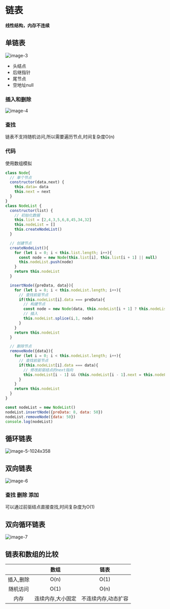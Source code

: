 # 链表

**线性结构，内存不连续**

## 单链表

![image-3](https://cdn.jsdelivr.net/gh/yunshen-1995/pic-bed@main/img/232941876-3febd2b0-c227-4bbf-863f-9b60044c2dba.png)

- 头结点
- 后继指针
- 尾节点
- 空地址null

### 插入和删除

![image-4](https://cdn.jsdelivr.net/gh/yunshen-1995/pic-bed@main/img/232941955-353a3f32-f366-4932-a544-a2b1dbb0faa7.png)

### 查找

链表不支持随机访问,所以需要遍历节点,时间复杂度O(n)

### 代码

使用数组模拟

```js
class Node{
  // 单个节点
  constructor(data,next) {
    this.data= data
    this.next = next
  }
}
class NodeList {
  constructor(list) {
    // 初始化数据
    this.list = [2,4,3,5,6,8,45,34,32]
    this.nodeList = []
    this.createNodeList()
  }

  // 创建节点
  createNodeList(){
    for (let i = 0; i < this.list.length; i++){
      const node = new Node(this.list[i], this.list[i + 1] || null)
      this.nodeList.push(node)
    }
    return this.nodeList
  }

  insertNode({preData, data}){
    for (let i = 0; i < this.nodeList.length; i++){
      // 查找前驱节点
      if(this.nodeList[i].data === preData){
        // 构建节点
        const node = new Node(data, this.nodeList[i + 1] ? this.nodeList[i + 1].data : null)
        // 插入
        this.nodeList.splice(i,1, node)
      }
    }
    return this.nodeList
  }

  // 删除节点
  removeNode({data}){
    for (let i = 0; i < this.nodeList.length; i++){
      // 查找前驱节点
      if(this.nodeList[i].data === data){
        // 修改前驱结点的next指向
        this.nodeList[i - 1] && (this.nodeList[i - 1].next = this.nodeList[i + 1].data)
      }
    }
    return this.nodeList
  }
}

const nodeList = new NodeList()
nodeList.insertNode({preData: 8, data: 50})
nodeList.removeNode({data: 50})
console.log(nodeList)

```

## 循环链表

![image-5-1024x358](https://cdn.jsdelivr.net/gh/yunshen-1995/pic-bed@main/img/232942004-5c2690af-31c0-42ff-ae78-f681d2b35ae5.png)

## 双向链表

![image-6](https://cdn.jsdelivr.net/gh/yunshen-1995/pic-bed@main/img/232942082-6f0c50af-26df-4e54-8758-389a8d60b1de.png)

### 查找 删除 添加

可以通过前驱结点直接查找,时间复杂度为O(1)

## 双向循环链表

![image-7](https://cdn.jsdelivr.net/gh/yunshen-1995/pic-bed@main/img/232942116-d75284fd-2d18-4936-824f-46a1e171a910.png)

## 链表和数组的比较

|     |  数组   |  链表  |
|:---:|:---:|:----:|
|  插入,删除   |  O(n)   | O(1) |
|  随机访问   |  O(1)   |   O(n)   |
|  内存   |  连续内存,大小固定   |   不连续内存,动态扩容   |

